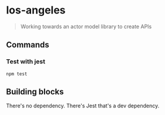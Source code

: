 # los-angeles

 > Working towards an actor model library to create APIs

## Commands

### Test with jest

```npm test```

## Building blocks

There's no dependency. There's Jest that's a dev dependency.
